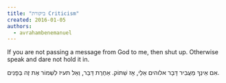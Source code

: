 ```yaml
---
title: "ביקורת Criticism"
created: 2016-01-05
authors: 
  - avrahambenemanuel
---
```


If you are not passing a message from God to me, then shut up. Otherwise speak and dare not hold it in.

אִם אֵינְךָ מַעֲבִיר דָּבָר אלוהים אֵלַי, אָז שֵׁתּוֹק. אַחֶרֶת דַּבֵּר, וְאַל תעיז לִשְׁמוֹר אֶת זֶה בְּפָנִים.
